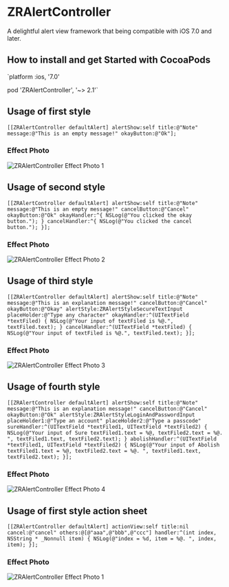 # ZRAlertController
A delightful alert view framework that being compatible with iOS 7.0 and later.

How to install and get Started with CocoaPods
-----------------------------------

`platform :ios, '7.0'  

pod 'ZRAlertController', '~> 2.1'`


## Usage of first style

`[[ZRAlertController defaultAlert] alertShow:self title:@"Note" message:@"This is an empty message!" okayButton:@"Ok"];`

### Effect Photo
![ZRAlertController Effect Photo 1](https://github.com/VictorZhang2014/ZRAlertController/blob/master/one.png "ZRAlertController")

## Usage of second style

`[[ZRAlertController defaultAlert] alertShow:self title:@"Note" message:@"This is an empty message!" cancelButton:@"Cancel" okayButton:@"Ok" okayHandler:^{
NSLog(@"You clicked the okay button.");
} cancelHandler:^{
NSLog(@"You clicked the cancel button.");
}];`

### Effect Photo
![ZRAlertController Effect Photo 2](https://github.com/VictorZhang2014/ZRAlertController/blob/master/two.png "ZRAlertController")

## Usage of third style

`[[ZRAlertController defaultAlert] alertShow:self title:@"Note" message:@"This is an explanation message!" cancelButton:@"Cancel" okayButton:@"Okay" alertStyle:ZRAlertStyleSecureTextInput placeHolder:@"Type any character" okayHandler:^(UITextField *textFiled) {
NSLog(@"Your input of textFiled is %@.", textFiled.text);
} cancelHandler:^(UITextField *textFiled) {
NSLog(@"Your input of textFiled is %@.", textFiled.text);
}];`

### Effect Photo
![ZRAlertController Effect Photo 3](https://github.com/VictorZhang2014/ZRAlertController/blob/master/three.png "ZRAlertController")

## Usage of fourth style

`[[ZRAlertController defaultAlert] alertShow:self title:@"Note" message:@"This is an explanation message!" cancelButton:@"Cancel" okayButton:@"Ok" alertStyle:ZRAlertStyleLoginAndPasswordInput placeHolder1:@"Type an account" placeHolder2:@"Type a passcode" sureHandler:^(UITextField *textFiled1, UITextField *textFiled2) {
NSLog(@"Your input of Sure textFiled1.text = %@, textFiled2.text = %@. ", textFiled1.text, textFiled2.text);
} abolishHandler:^(UITextField *textFiled1, UITextField *textFiled2) {
NSLog(@"Your input of Abolish textFiled1.text = %@, textFiled2.text = %@. ", textFiled1.text, textFiled2.text);
}];`

### Effect Photo
![ZRAlertController Effect Photo 4](https://github.com/VictorZhang2014/ZRAlertController/blob/master/four.png "ZRAlertController")

## Usage of first style action sheet

`[[ZRAlertController defaultAlert] actionView:self title:nil cancel:@"cancel" others:@[@"aaa",@"bbb",@"ccc"] handler:^(int index, NSString * _Nonnull item) {
NSLog(@"index = %d, item = %@. ", index, item);
}];`

### Effect Photo
![ZRAlertController Effect Photo 1](https://github.com/VictorZhang2014/ZRAlertController/blob/master/five.png "ZRAlertController")




